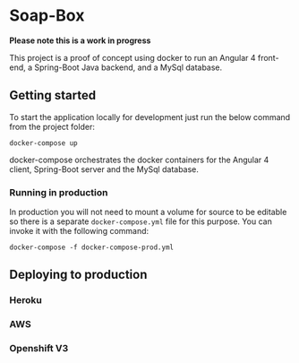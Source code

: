 # Soap-Box
**Please note this is a work in progress**

This project is a proof of concept using docker to run an Angular 4 front-end, a Spring-Boot Java backend, and a MySql database.

## Getting started
To start the application locally for development just run the below command from the project folder:

`docker-compose up`

docker-compose orchestrates the docker containers for the Angular 4 client, Spring-Boot server and the MySql database.

### Running in production
In production you will not need to mount a volume for source to be editable so there is a separate `docker-compose.yml` file for this purpose.  You can invoke it with the following command:

`docker-compose -f docker-compose-prod.yml`

## Deploying to production

### Heroku

### AWS

### Openshift V3
